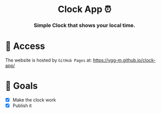 <div align="center"> 
    <h1>Clock App ⏰</h1>
    <h3>Simple Clock that shows your local time.</h3>
</div>

# 🚀 Access

The website is hosted by `GitHub Pages` at: https://ygg-m.github.io/clock-app/

# 🎯 Goals

- [x] Make the clock work
- [x] Publish it
